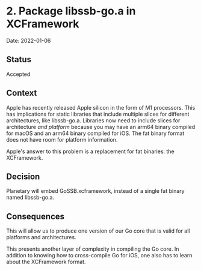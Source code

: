 # 2. Package libssb-go.a in XCFramework

Date: 2022-01-06

## Status

Accepted

## Context

Apple has recently released Apple silicon in the form of M1 processors. This has implications for static libraries that include multiple slices for different architectures, like libssb-go.a. Libraries now need to include slices for architecture _and platform_ because you may have an arm64 binary compiled for macOS and an arm64 binary compiled for iOS. The fat binary format does not have room for platform information.

Apple's answer to this problem is a replacement for fat binaries: the XCFramework.

## Decision

Planetary will embed GoSSB.xcframework, instead of a single fat binary named libssb-go.a.

## Consequences

This will allow us to produce one version of our Go core that is valid for all platforms and architectures.

This presents another layer of complexity in compiling the Go core. In addition to knowing how to cross-compile Go for iOS, one also has to learn about the XCFramework format.
